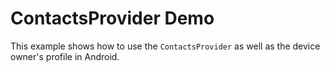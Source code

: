 ContactsProvider Demo
=====================

This example shows how to use the `ContactsProvider` as well as the
device owner's profile in Android.
